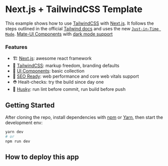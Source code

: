 # Next.js + TailwindCSS Template

This example shows how to use [TailwindCSS](https://tailwindcss.com/) with [Next.js](https://nextjs.org).
It follows the steps outlined in the official [Tailwind docs](https://tailwindcss.com/docs/guides/nextjs) and uses the new [`Just-in-Time Mode`](https://tailwindcss.com/docs/just-in-time-mode). [Mate-UI Components](https://mate-ui.truenorth.co) with [dark mode support](https://github.com/pacocoursey/next-themes)

### Features

- 🏗 [Next.js](https://nextjs.org): awesome react framework
- 🌈 [TailwindCSS](https://tailwindcss.com/): markup freedom, branding defaults
- 🧩 [UI Components](https://mate-ui.truenorth.co): basic collection
- 🎯 [SEO Ready](https://nextjs.org/learn/seo/introduction-to-seo): web performance and core web vitals support
- ⛑ Healt-checks: try the build since day one
- 🐶 [Husky](https://github.com/typicode/husky): run lint before commit, run build before push

## Getting Started

After cloning the repo, install dependencies with [npm](https://docs.npmjs.com/cli/init) or [Yarn](https://yarnpkg.com/lang/en/docs/cli/create/), then start the development env:

```bash
yarn dev
# or
npm run dev
```

## How to deploy this app
